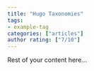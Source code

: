 ```yaml
---
title: "Hugo Taxonomies"
tags:
- example-tag
categories: ["articles"]
author rating: ["7/10"]
---
```


Rest of your content here...